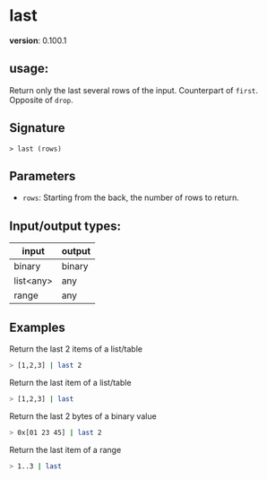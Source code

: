 # last

**version**: 0.100.1

## **usage**:

Return only the last several rows of the input. Counterpart of `first`. Opposite of `drop`.

## Signature

`> last (rows)`

## Parameters

- `rows`: Starting from the back, the number of rows to return.

## Input/output types:

| input       | output |
| ----------- | ------ |
| binary      | binary |
| list\<any\> | any    |
| range       | any    |

## Examples

Return the last 2 items of a list/table

```bash
> [1,2,3] | last 2
```

Return the last item of a list/table

```bash
> [1,2,3] | last
```

Return the last 2 bytes of a binary value

```bash
> 0x[01 23 45] | last 2
```

Return the last item of a range

```bash
> 1..3 | last
```
